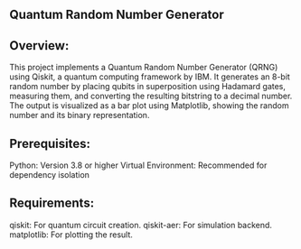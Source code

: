 ## Quantum Random Number Generator

## Overview:

This project implements a Quantum Random Number Generator (QRNG) using Qiskit, a quantum computing framework by IBM. It generates an 8-bit random number by placing qubits in superposition using Hadamard gates, measuring them, and converting the resulting bitstring to a decimal number. The output is visualized as a bar plot using Matplotlib, showing the random number and its binary representation.

## Prerequisites:

Python: Version 3.8 or higher
Virtual Environment: Recommended for dependency isolation

## Requirements:
qiskit: For quantum circuit creation.
qiskit-aer: For simulation backend.
matplotlib: For plotting the result.